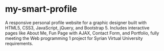# my-smart-profile
A responsive personal profile website for a graphic designer built with HTML5, CSS3, JavaScript, jQuery, and Bootstrap 5. Includes interactive pages like About Me, Fun Page with AJAX, Contact Form, and Portfolio, fully meeting the Web programming 1 project for Syrian Virtual University requirements.
